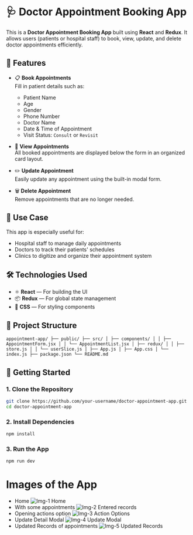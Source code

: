# 🩺 Doctor Appointment Booking App

This is a **Doctor Appointment Booking App** built using **React** and **Redux**. It allows users (patients or hospital staff) to book, view, update, and delete doctor appointments efficiently.

## 📌 Features

- 📋 **Book Appointments**  
  Fill in patient details such as:
  - Patient Name  
  - Age  
  - Gender  
  - Phone Number  
  - Doctor Name  
  - Date & Time of Appointment  
  - Visit Status: `Consult` or `Revisit`

- 📇 **View Appointments**  
  All booked appointments are displayed below the form in an organized card layout.

- ✏️ **Update Appointment**  
  Easily update any appointment using the built-in modal form.

- 🗑️ **Delete Appointment**  
  Remove appointments that are no longer needed.

## 🏥 Use Case

This app is especially useful for:
- Hospital staff to manage daily appointments
- Doctors to track their patients' schedules
- Clinics to digitize and organize their appointment system

## 🛠️ Technologies Used

- ⚛️ **React** — For building the UI
- 📦 **Redux** — For global state management
- 🎨 **CSS** — For styling components


## 📁 Project Structure 
``` appointment-app/ ├── public/ ├── src/ │ ├── components/ │ │ ├── AppointmentForm.jsx │ │ └── AppointmentList.jsx │ ├── redux/ │ │ ├── store.js │ │ └── userSlice.js │ ├── App.js │ ├── App.css │ └── index.js ├── package.json └── README.md ```

## 🚀 Getting Started

### 1. Clone the Repository

```bash
git clone https://github.com/your-username/doctor-appointment-app.git
cd doctor-appointment-app
```
### 2. Install Dependencies
```bash
npm install
```
### 3. Run the App
```bash
npm run dev
```

# Images of the App
- Home
![Img-1 Home](https://github.com/user-attachments/assets/d38492c3-aeee-44fa-b938-7aa1e88f8a38)
- With some appointments
![Img-2 Entered records](https://github.com/user-attachments/assets/3143fff8-d147-42e3-9d1d-7ed0d965a273)
- Opening actions option
![Img-3 Action Options](https://github.com/user-attachments/assets/a07e2844-8d6d-49c9-b681-b545a68db19a)
- Update Detail Modal
![Img-4 Update Modal](https://github.com/user-attachments/assets/92dff2c1-bc7e-407e-9e84-f42d9e39df47)
- Updated Records of appointments
![Img-5 Updated Records](https://github.com/user-attachments/assets/1a7f5b42-b262-46f7-9776-b8334edb7923)

